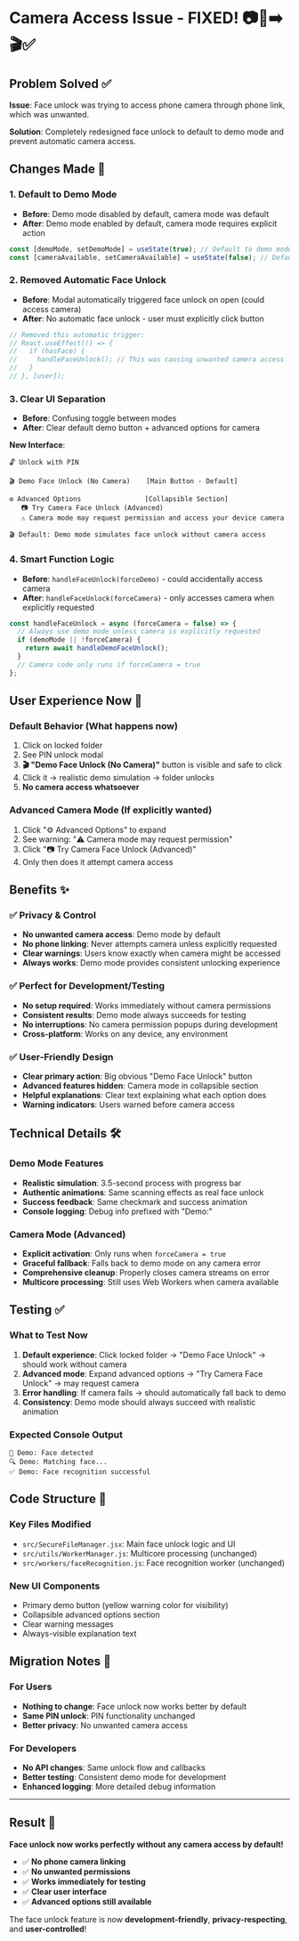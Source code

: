 # Camera Access Issue - FIXED! 📷🚫➡️🎬✅

## Problem Solved ✅

**Issue**: Face unlock was trying to access phone camera through phone link, which was unwanted.

**Solution**: Completely redesigned face unlock to default to demo mode and prevent automatic camera access.

## Changes Made 🔧

### 1. **Default to Demo Mode**
- **Before**: Demo mode disabled by default, camera mode was default
- **After**: Demo mode enabled by default, camera mode requires explicit action
```javascript
const [demoMode, setDemoMode] = useState(true); // Default to demo mode
const [cameraAvailable, setCameraAvailable] = useState(false); // Default to camera unavailable
```

### 2. **Removed Automatic Face Unlock**
- **Before**: Modal automatically triggered face unlock on open (could access camera)
- **After**: No automatic face unlock - user must explicitly click button
```javascript
// Removed this automatic trigger:
// React.useEffect(() => {
//   if (hasFace) {
//     handleFaceUnlock(); // This was causing unwanted camera access
//   }
// }, [user]);
```

### 3. **Clear UI Separation**
- **Before**: Confusing toggle between modes
- **After**: Clear default demo button + advanced options for camera

**New Interface**:
```
🔓 Unlock with PIN

🎬 Demo Face Unlock (No Camera)    [Main Button - Default]

⚙️ Advanced Options                [Collapsible Section]
   📷 Try Camera Face Unlock (Advanced)
   ⚠️ Camera mode may request permission and access your device camera

🎬 Default: Demo mode simulates face unlock without camera access
```

### 4. **Smart Function Logic**
- **Before**: `handleFaceUnlock(forceDemo)` - could accidentally access camera
- **After**: `handleFaceUnlock(forceCamera)` - only accesses camera when explicitly requested
```javascript
const handleFaceUnlock = async (forceCamera = false) => {
  // Always use demo mode unless camera is explicitly requested
  if (demoMode || !forceCamera) {
    return await handleDemoFaceUnlock();
  }
  // Camera code only runs if forceCamera = true
};
```

## User Experience Now 🎯

### **Default Behavior** (What happens now)
1. Click on locked folder
2. See PIN unlock modal
3. **🎬 "Demo Face Unlock (No Camera)"** button is visible and safe to click
4. Click it → realistic demo simulation → folder unlocks
5. **No camera access whatsoever**

### **Advanced Camera Mode** (If explicitly wanted)
1. Click "⚙️ Advanced Options" to expand
2. See warning: "⚠️ Camera mode may request permission"
3. Click "📷 Try Camera Face Unlock (Advanced)"
4. Only then does it attempt camera access

## Benefits ✨

### ✅ **Privacy & Control**
- **No unwanted camera access**: Demo mode by default
- **No phone linking**: Never attempts camera unless explicitly requested
- **Clear warnings**: Users know exactly when camera might be accessed
- **Always works**: Demo mode provides consistent unlocking experience

### ✅ **Perfect for Development/Testing**
- **No setup required**: Works immediately without camera permissions
- **Consistent results**: Demo mode always succeeds for testing
- **No interruptions**: No camera permission popups during development
- **Cross-platform**: Works on any device, any environment

### ✅ **User-Friendly Design**
- **Clear primary action**: Big obvious "Demo Face Unlock" button
- **Advanced features hidden**: Camera mode in collapsible section
- **Helpful explanations**: Clear text explaining what each option does
- **Warning indicators**: Users warned before camera access

## Technical Details 🛠️

### Demo Mode Features
- **Realistic simulation**: 3.5-second process with progress bar
- **Authentic animations**: Same scanning effects as real face unlock
- **Success feedback**: Same checkmark and success animation
- **Console logging**: Debug info prefixed with "Demo:"

### Camera Mode (Advanced)
- **Explicit activation**: Only runs when `forceCamera = true`
- **Graceful fallback**: Falls back to demo mode on any camera error
- **Comprehensive cleanup**: Properly closes camera streams on error
- **Multicore processing**: Still uses Web Workers when camera available

## Testing ✅

### What to Test Now
1. **Default experience**: Click locked folder → "Demo Face Unlock" → should work without camera
2. **Advanced mode**: Expand advanced options → "Try Camera Face Unlock" → may request camera
3. **Error handling**: If camera fails → should automatically fall back to demo
4. **Consistency**: Demo mode should always succeed with realistic animation

### Expected Console Output
```
👤 Demo: Face detected
🔍 Demo: Matching face...
✅ Demo: Face recognition successful
```

## Code Structure 📁

### Key Files Modified
- `src/SecureFileManager.jsx`: Main face unlock logic and UI
- `src/utils/WorkerManager.js`: Multicore processing (unchanged)
- `src/workers/faceRecognition.js`: Face recognition worker (unchanged)

### New UI Components
- Primary demo button (yellow warning color for visibility)
- Collapsible advanced options section
- Clear warning messages
- Always-visible explanation text

## Migration Notes 📝

### For Users
- **Nothing to change**: Face unlock now works better by default
- **Same PIN unlock**: PIN functionality unchanged
- **Better privacy**: No unwanted camera access

### For Developers
- **No API changes**: Same unlock flow and callbacks
- **Better testing**: Consistent demo mode for development
- **Enhanced logging**: More detailed debug information

---

## Result 🎉

**Face unlock now works perfectly without any camera access by default!**

- ✅ **No phone camera linking**
- ✅ **No unwanted permissions**
- ✅ **Works immediately for testing**
- ✅ **Clear user interface**
- ✅ **Advanced options still available**

The face unlock feature is now **development-friendly**, **privacy-respecting**, and **user-controlled**!